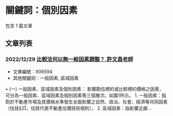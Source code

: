 # 關鍵詞：個別因素

包含 1 篇文章

## 文章列表

### 2022/12/29 [比較法何以無一般因素調整？,許文昌老師](../../articles/906594_%E6%AF%94%E8%BC%83%E6%B3%95%E4%BD%95%E4%BB%A5%E7%84%A1%E4%B8%80%E8%88%AC%E5%9B%A0%E7%B4%A0%E8%AA%BF%E6%95%B4%EF%BC%9F%2C%E8%A8%B1%E6%96%87%E6%98%8C%E8%80%81%E5%B8%AB.md)
- 文章編號：906594
- 其他關鍵詞：一般因素, 區域因素

• (一) 一般因素、區域因素及個別因素： 影響勘估標的或比較標的價格之因素，可分為一般因素、區域因素及個別因素等三個層次。如圖1所示。 1. 一般因素：指對於不動產市場及其價格水準發生全面影響之自然、政治、社會、經濟等共同因素（估技§2，估技代表不動產估價技術規則）。 2. 區域因素：指影響近鄰...
